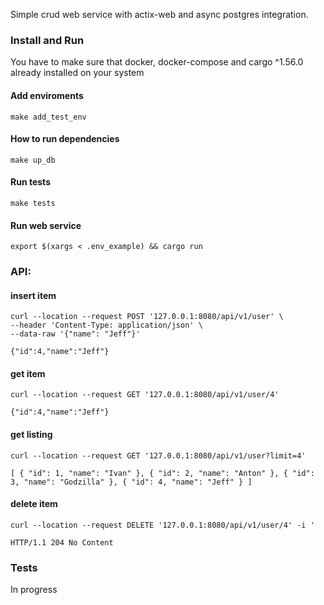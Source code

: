 Simple crud web service with actix-web and async postgres integration.

### Install and Run
You have to make sure that docker, docker-compose and cargo ^1.56.0 already installed on your system

#### Add enviroments
```shell
make add_test_env
```
#### How to run dependencies
```shell
make up_db
```
#### Run tests
```shell
make tests
```

#### Run web service
```shell
export $(xargs < .env_example) && cargo run
```

### API:

#### insert item
```shell
curl --location --request POST '127.0.0.1:8080/api/v1/user' \
--header 'Content-Type: application/json' \
--data-raw '{"name": "Jeff"}'
```
`{"id":4,"name":"Jeff"}`

#### get item
```shell
curl --location --request GET '127.0.0.1:8080/api/v1/user/4'
```
`{"id":4,"name":"Jeff"}`

#### get listing
```shell
curl --location --request GET '127.0.0.1:8080/api/v1/user?limit=4'
```
`
[
    {
        "id": 1,
        "name": "Ivan"
    },
    {
        "id": 2,
        "name": "Anton"
    },
    {
        "id": 3,
        "name": "Godzilla"
    },
    {
        "id": 4,
        "name": "Jeff"
    }
]
`
#### delete item
```shell
curl --location --request DELETE '127.0.0.1:8080/api/v1/user/4' -i '
```
`HTTP/1.1 204 No Content`


### Tests
In progress